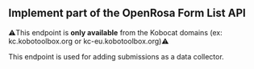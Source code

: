 ## Implement part of the OpenRosa Form List API

⚠️This endpoint is **only available** from the Kobocat domains (ex: kc.kobotoolbox.org or kc-eu.kobotoolbox.org)⚠️

This endpoint is used for adding submissions as a data collector.
